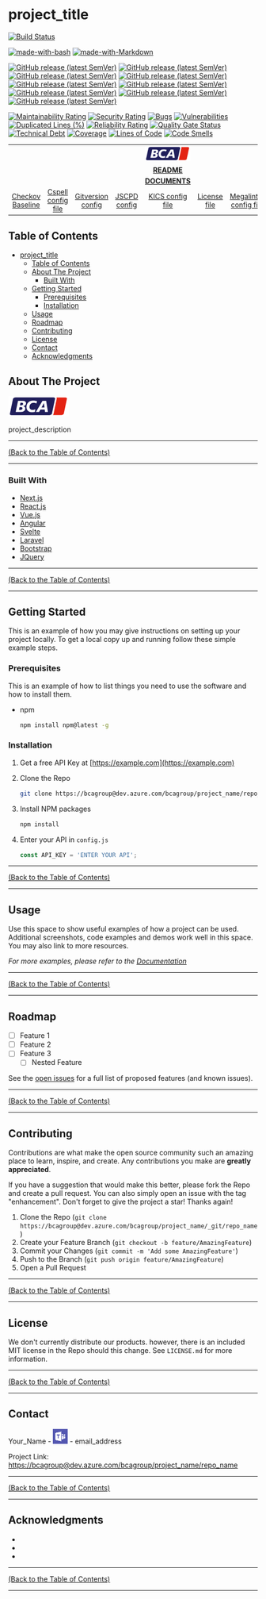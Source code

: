 # project_title #

<!-- AZURE DEVOPS PIPELINE BADGES -->
<!--
*** below badges are examples, please replace the badges with the badges for your pipelines and repos
-->

[![Build Status](https://dev.azure.com/bcagroup/project_name/_apis/build/status/repo_name%20-%20Code%20Quality%20Checks?branchName=main&label=Code%20Quality%20Check%20Pipeline)](https://dev.azure.com/bcagroup/project_name/_build/latest?definitionId=2800&branchName=main)

<!-- Made With Badges -->
<!--
*** replace with badges relevant to your repo
-->
[![made-with-bash](https://img.shields.io/badge/Made%20with-Bash-1f425f.svg)](https://www.gnu.org/software/bash/)
[![made-with-Markdown](https://img.shields.io/badge/Made%20with-Markdown-1f425f.svg)](http://commonmark.org)

<!-- included tool versions -->
[![GitHub release (latest SemVer)](https://img.shields.io/github/v/release/bridgecrewio/checkov?label=Checkov%20Version)](https://github.com/bridgecrewio/checkov/releases)
[![GitHub release (latest SemVer)](https://img.shields.io/github/v/release/github/super-linter?label=GitHub%20Super-linter%20Version)](https://github.com/github/super-linter/releases)
[![GitHub release (latest SemVer)](https://img.shields.io/github/v/release/infracost/infracost?label=Infracost%20Version)](https://github.com/infracost/infracost/releases)
[![GitHub release (latest SemVer)](https://img.shields.io/github/v/release/oxsecurity/megalinter?label=Megalinter%20Version)](https://github.com/oxsecurity/megalinter/releases)
[![GitHub release (latest SemVer)](https://img.shields.io/github/v/release/dependency-check/azuredevops?label=OWASP%20Dependency%20Check%20Version)](https://github.com/dependency-check/azuredevops/releases)
[![GitHub release (latest SemVer)](https://img.shields.io/github/v/release/terraform-compliance/cli?label=Terraform%20Compliance%20Version)](https://github.com/terraform-compliance/cli/releases)
[![GitHub release (latest SemVer)](https://img.shields.io/github/v/release/tenable/terrascan?label=Terrascan%20Version)](https://github.com/tenable/terrascan/releases)
[![GitHub release (latest SemVer)](https://img.shields.io/github/v/tag/terraform-linters/tflint-bundle?label=TFLint%20Version)](https://github.com/terraform-linters/tflint-bundle/tags)
[![GitHub release (latest SemVer)](https://img.shields.io/github/v/release/aquasecurity/tfsec?label=TFSec%20Version)](https://github.com/aquasecurity/tfsec/releases)

<!-- Sonar Cloud Badges -->
<!--
*** replace c11ca9cd-0fac-404b-96ff-0e4134b40645 with your Azure Devops Repo ID to get your badges
-->
[![Maintainability Rating](https://sonarcloud.io/api/project_badges/measure?project=c11ca9cd-0fac-404b-96ff-0e4134b40645&metric=sqale_rating&token=728eebeb7cb500a638c8c001fcebb9191f1cbc02)](https://sonarcloud.io/summary/new_code?id=c11ca9cd-0fac-404b-96ff-0e4134b40645) [![Security Rating](https://sonarcloud.io/api/project_badges/measure?project=c11ca9cd-0fac-404b-96ff-0e4134b40645&metric=security_rating&token=728eebeb7cb500a638c8c001fcebb9191f1cbc02)](https://sonarcloud.io/summary/new_code?id=c11ca9cd-0fac-404b-96ff-0e4134b40645) [![Bugs](https://sonarcloud.io/api/project_badges/measure?project=c11ca9cd-0fac-404b-96ff-0e4134b40645&metric=bugs&token=728eebeb7cb500a638c8c001fcebb9191f1cbc02)](https://sonarcloud.io/summary/new_code?id=c11ca9cd-0fac-404b-96ff-0e4134b40645) [![Vulnerabilities](https://sonarcloud.io/api/project_badges/measure?project=c11ca9cd-0fac-404b-96ff-0e4134b40645&metric=vulnerabilities&token=728eebeb7cb500a638c8c001fcebb9191f1cbc02)](https://sonarcloud.io/summary/new_code?id=c11ca9cd-0fac-404b-96ff-0e4134b40645) [![Duplicated Lines (%)](https://sonarcloud.io/api/project_badges/measure?project=c11ca9cd-0fac-404b-96ff-0e4134b40645&metric=duplicated_lines_density&token=728eebeb7cb500a638c8c001fcebb9191f1cbc02)](https://sonarcloud.io/summary/new_code?id=c11ca9cd-0fac-404b-96ff-0e4134b40645) [![Reliability Rating](https://sonarcloud.io/api/project_badges/measure?project=c11ca9cd-0fac-404b-96ff-0e4134b40645&metric=reliability_rating&token=728eebeb7cb500a638c8c001fcebb9191f1cbc02)](https://sonarcloud.io/summary/new_code?id=c11ca9cd-0fac-404b-96ff-0e4134b40645) [![Quality Gate Status](https://sonarcloud.io/api/project_badges/measure?project=c11ca9cd-0fac-404b-96ff-0e4134b40645&metric=alert_status&token=728eebeb7cb500a638c8c001fcebb9191f1cbc02)](https://sonarcloud.io/summary/new_code?id=c11ca9cd-0fac-404b-96ff-0e4134b40645) [![Technical Debt](https://sonarcloud.io/api/project_badges/measure?project=c11ca9cd-0fac-404b-96ff-0e4134b40645&metric=sqale_index&token=728eebeb7cb500a638c8c001fcebb9191f1cbc02)](https://sonarcloud.io/summary/new_code?id=c11ca9cd-0fac-404b-96ff-0e4134b40645) [![Coverage](https://sonarcloud.io/api/project_badges/measure?project=c11ca9cd-0fac-404b-96ff-0e4134b40645&metric=coverage&token=728eebeb7cb500a638c8c001fcebb9191f1cbc02)](https://sonarcloud.io/summary/new_code?id=c11ca9cd-0fac-404b-96ff-0e4134b40645) [![Lines of Code](https://sonarcloud.io/api/project_badges/measure?project=c11ca9cd-0fac-404b-96ff-0e4134b40645&metric=ncloc&token=728eebeb7cb500a638c8c001fcebb9191f1cbc02)](https://sonarcloud.io/summary/new_code?id=c11ca9cd-0fac-404b-96ff-0e4134b40645) [![Code Smells](https://sonarcloud.io/api/project_badges/measure?project=c11ca9cd-0fac-404b-96ff-0e4134b40645&metric=code_smells&token=728eebeb7cb500a638c8c001fcebb9191f1cbc02)](https://sonarcloud.io/summary/new_code?id=c11ca9cd-0fac-404b-96ff-0e4134b40645)

<!-- Azure Devops Navigation -->

||||||||||
|:---:|:---:|:---:|:---:|:---:|:---:|:---:|:---:|:---:|
|||||[![repo_name][logo-image]](https://dev.azure.com/bcagroup/project_name/_git/repo_name)|||||
|||||[**README**](https://dev.azure.com/bcagroup/project_name/_git/repo_name?path=/README.md&version=GBmaster&_a=preview)|||||
|||||[**DOCUMENTS**](https://dev.azure.com/bcagroup/project_name/_git/repo_name?path=/docs&version=GBmaster)|||||
|[Checkov Baseline](https://dev.azure.com/bcagroup/project_name/_git/repo_name?path=/config/.checkov.baseline)|[Cspell config file](https://dev.azure.com/bcagroup/project_name/_git/repo_name?path=/config/.cspell.json)|[Gitversion config](https://dev.azure.com/bcagroup/project_name/_git/repo_name?path=/GitVersion.yml)|[JSCPD config](https://dev.azure.com/bcagroup/project_name/_git/repo_name?path=/config/.jspcd.json)|[KICS config file](https://dev.azure.com/bcagroup/project_name/_git/repo_name?path=/kics.config&version=GBmaster)|[License file](https://dev.azure.com/bcagroup/project_name/_git/repo_name?path=/LICENSE.md)|[Megalinter config file](https://dev.azure.com/bcagroup/project_name/_git/repo_name?path=/.mega-linter.yml)|[Readme Template](https://dev.azure.com/bcagroup/project_name/_git/repo_name?path=/BLANK_README.md)|[tflint config file](https://dev.azure.com/bcagroup/project_name/_git/repo_name?path=/build/terraform/.tflint.hcl)|

<!-- TABLE OF CONTENTS -->
## Table of Contents ##

- [project_title](#project_title)
  - [Table of Contents](#table-of-contents)
  - [About The Project](#about-the-project)
    - [Built With](#built-with)
  - [Getting Started](#getting-started)
    - [Prerequisites](#prerequisites)
    - [Installation](#installation)
  - [Usage](#usage)
  - [Roadmap](#roadmap)
  - [Contributing](#contributing)
  - [License](#license)
  - [Contact](#contact)
  - [Acknowledgments](#acknowledgments)

<!-- ABOUT THE PROJECT -->
## About The Project ##

[![Product Name Screen Shot][product-screenshot]](https://example.com)

project_description

---
<!-- Readme Navigation -->
[(Back to the Table of Contents)](#table-of-contents)

---

### Built With ###

- [Next.js](https://nextjs.org/)
- [React.js](https://reactjs.org/)
- [Vue.js](https://vuejs.org/)
- [Angular](https://angular.io/)
- [Svelte](https://svelte.dev/)
- [Laravel](https://laravel.com)
- [Bootstrap](https://getbootstrap.com)
- [JQuery](https://jquery.com)

---
<!-- Readme Navigation -->
[(Back to the Table of Contents)](#table-of-contents)

---

<!-- GETTING STARTED -->
## Getting Started ##

This is an example of how you may give instructions on setting up your project locally.
To get a local copy up and running follow these simple example steps.

### Prerequisites ###

This is an example of how to list things you need to use the software and how to install them.

- npm

  ```sh
  npm install npm@latest -g
  ```

### Installation ###

1. Get a free API Key at [https://example.com](https://example.com)
2. Clone the Repo

   ```sh
   git clone https://bcagroup@dev.azure.com/bcagroup/project_name/repo_name.git
   ```

3. Install NPM packages

   ```sh
   npm install
   ```

4. Enter your API in `config.js`

   ```js
   const API_KEY = 'ENTER YOUR API';
   ```

---
<!-- Readme Navigation -->
[(Back to the Table of Contents)](#table-of-contents)

---

<!-- USAGE EXAMPLES -->
## Usage ##

Use this space to show useful examples of how a project can be used. Additional screenshots, code examples and demos work well in this space. You may also link to more resources.

_For more examples, please refer to the [Documentation](https://bcagroup@dev.azure.com/bcagroup/project_name/repo_name/?path=/docs&)_

---
<!-- Readme Navigation -->
[(Back to the Table of Contents)](#table-of-contents)

---

<!-- ROADMAP -->

## Roadmap ##

- [ ] Feature 1
- [ ] Feature 2
- [ ] Feature 3
  - [ ] Nested Feature

See the [open issues](https://bcagroup@dev.azure.com/bcagroup/project_name/repo_name/issues) for a full list of proposed features (and known issues).

---
<!-- Readme Navigation -->
[(Back to the Table of Contents)](#table-of-contents)

---

<!-- CONTRIBUTING -->
## Contributing ##

Contributions are what make the open source community such an amazing place to learn, inspire, and create. Any contributions you make are **greatly appreciated**.

If you have a suggestion that would make this better, please fork the Repo and create a pull request. You can also simply open an issue with the tag "enhancement".
Don't forget to give the project a star! Thanks again!

1. Clone the Repo (`git clone https://bcagroup@dev.azure.com/bcagroup/project_name/_git/repo_name`)
2. Create your Feature Branch (`git checkout -b feature/AmazingFeature`)
3. Commit your Changes (`git commit -m 'Add some AmazingFeature'`)
4. Push to the Branch (`git push origin feature/AmazingFeature`)
5. Open a Pull Request

---
<!-- Readme Navigation -->
[(Back to the Table of Contents)](#table-of-contents)

---

<!-- LICENSE -->
## License ##

We don't currently distribute our products. however, there is an included MIT license in the Repo should this change. See `LICENSE.md` for more information.

---
<!-- Readme Navigation -->
[(Back to the Table of Contents)](#table-of-contents)

---

<!-- CONTACT -->
## Contact ##

Your_Name - [![Chat with me on Teams][teams-icon]](https://teams.microsoft.com/l/chat/0/0?users=email_address) - email_address

Project Link: [https://bcagroup@dev.azure.com/bcagroup/project_name/repo_name](https://bcagroup@dev.azure.com/bcagroup/project_name/repo_name)

---
<!-- Readme Navigation -->
[(Back to the Table of Contents)](#table-of-contents)

---

<!-- ACKNOWLEDGMENTS -->
## Acknowledgments ##

- []()
- []()
- []()

---
<!-- Readme Navigation -->
[(Back to the Table of Contents)](#table-of-contents)

---

<!-- MARKDOWN LINKS & IMAGES -->
<!-- https://www.markdownguide.org/basic-syntax/#reference-style-links -->

<!-- Azure Devops Links -->

<!-- BADGES AND SHIELDS -->
[contributors-shield]: https://img.shields.io/github/contributors/othneildrew/Best-README-Template.svg?style=for-the-badge
[forks-shield]: https://img.shields.io/github/forks/othneildrew/Best-README-Template.svg?style=for-the-badge
[issues-shield]: https://img.shields.io/github/issues/othneildrew/Best-README-Template.svg?style=for-the-badge
[license-shield]: https://img.shields.io/github/license/othneildrew/Best-README-Template.svg?style=for-the-badge
[linkedin-shield]: https://img.shields.io/badge/-LinkedIn-black.svg?style=for-the-badge&logo=linkedin&colorB=555
[stars-shield]: https://img.shields.io/github/stars/othneildrew/Best-README-Template.svg?style=for-the-badge

<!-- GITHUB LINKS -->
[contributors-url]: https://github.com/othneildrew/Best-README-Template/graphs/contributors
[forks-url]: https://github.com/othneildrew/Best-README-Template/network/members
[issues-url]: https://github.com/othneildrew/Best-README-Template/issues
[license-url]: https://github.com/othneildrew/Best-README-Template/blob/master/LICENSE.md
[linkedin-url]: https://linkedin.com/in/othneildrew
[stars-url]: https://github.com/othneildrew/Best-README-Template/stargazers

<!-- IMAGES AND ICONS -->
[Home_Image]: ./repo_template-images/home.png
[logo-image]: ./repo_template-images/logo.png
[pipeline-screenshot]: ./repo_template-images/pipeline-screenshot.png
[product-screenshot]: ./repo_template-images/screenshot.png
[teams-icon]: ./repo_template-images/teams.png

<!-- MARKDOWN DOCUMENT LINKS -->
[Blank Readme]: ./BLANK_README.md
[Code Quality]: ./docs/code_quality.md
[Bridgecrew_Checkov]: ./docs/code_quality/bridgecrew_checkov.md
[Checkmarx_KICS]: ./docs/code_quality/checkmarx_kics.md
[GitHub_Super_Linter]: ./docs/code_quality/github_super_linter.md
[Infracost]: ./docs/code_quality/Infracost.md
[License]: ./license.md
[Megalinter]: ./docs/code_quality/megalinter.md
[Mend_Bolt]: ./docs/code_quality/mend_bolt.md
[OWASP]: ./docs/code_quality/owasp.md
[Readme]: ./README.md
[Sonar_Cloud]: ./docs/code_quality/sonar_cloud.md
[Template_updater]: ./docs/code_quality/template_updater.md
[terraform_Compliance]: ./docs/code_quality/terraform_compliance.md
[Terrascan]: ./docs/code_quality/terrascan.md
[TFLint]: ./docs/code_quality/tflint.md
[TFSec]: ./docs/code_quality/tfsec.md
[Usage_Guide.md]: ./docs/usage_guide.md

<!-- CODE QUALITY TEMPLATE LINKS -->
[Checkmarx_KICS.yml]: ./build/pipelines/code_quality_templates/checkmarx_kics.yml
[Checkov.yml]: ./build/pipelines/code_quality_templates/checkov.yml
[Checkov_baseline_creator.yml]: ./build/pipelines/code_quality_templates/checkov_baseline_creator.yml
[GitHub_Super_Linter.yml]: ./build/pipelines/code_quality_templates/github_super_linter.yml
[Infracost.yml]: ./build/pipelines/code_quality_templates/Infracost.yml
[Mega_Linter.yml]: ./build/pipelines/code_quality_templates/mega_linter.yml
[OWASP.yml]: ./build/pipelines/code_quality_templates/owasp.yml
[TFComplianceCheck.yml]: ./build/pipelines/code_quality_templates/tfcompliancecheck.yml
[template_updater.yml]: ./build/pipelines/code_quality_templates/template_updater.yml
[Terrascan.yml]: ./build/pipelines/code_quality_templates/terrascan.yml
[TFLint.yml]: ./build/pipelines/code_quality_templates/tflint.yml
[TFSec.yml]: ./build/pipelines/code_quality_templates/tfsec.yml

<!-- IAC TEMPLATE LINKS-->
[terraform_apply.yml]: ./build/pipelines/iac_templates/terraform_apply.yml
[terraform_plan.yml]: ./build/pipelines/iac_templates/terraform_plan.yml
[variables.yml]: ./build/pipelines/iac_templates/variables.yml

<!-- PIPELINE LINKS -->
[infrastructure.yml]: ./build/pipelines/infrastructure.yml
[code_quality.yml]: ./build/pipelines/code_quality.yml

<!-- GitHub stuff-->
<!--
***
*** this is all the github stuff that currently isn't relevant to BCA 
***
-->

<!--
*** Thanks for checking out the Best-README-Template. If you have a suggestion
*** that would make this better, please fork the Repo and create a pull request
*** or simply open an issue with the tag "enhancement".
*** Don't forget to give the project a star!
*** Thanks again! Now go create something AMAZING! :D
-->

<!-- PROJECT SHIELDS -->
<!--
*** I'm using markdown "reference style" links for readability.
*** Reference links are enclosed in brackets [ ] instead of parentheses ( ).
*** See the bottom of this document for the declaration of the reference variables
*** for contributors-url, forks-url, etc. This is an optional, concise syntax you may use.
*** https://www.markdownguide.org/basic-syntax/#reference-style-links
-->
<!--
[![Contributors][contributors-shield]][contributors-url]
[![Forks][forks-shield]][forks-url]
[![Stargazers][stars-shield]][stars-url]
[![Issues][issues-shield]][issues-url]
[![MIT License][license-shield]][license-url]
[![LinkedIn][linkedin-shield]][linkedin-url]
-->
